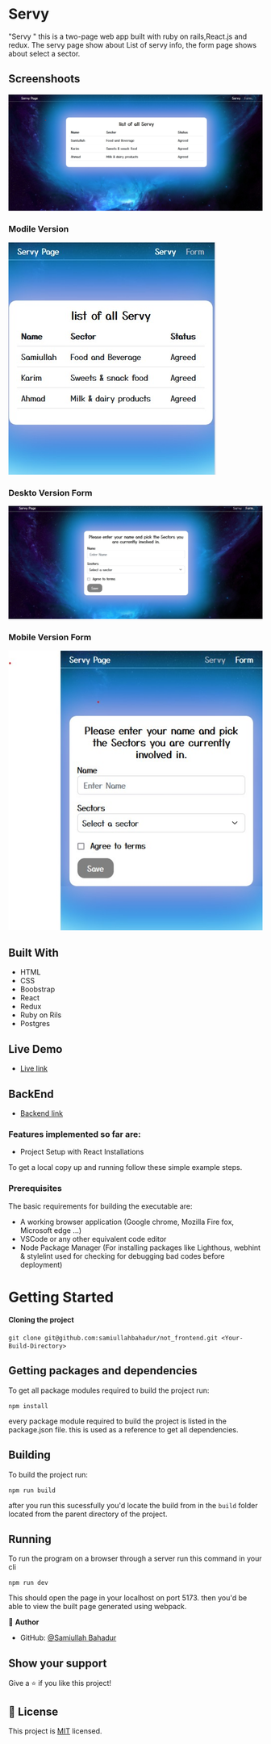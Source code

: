 # Servy

"Servy " this is a two-page web app built with ruby on rails,React.js and redux. The servy page show about List of servy info, the form page shows about select a sector.
## Screenshoots

![Desktop Servy](./src/assets/desktop_servy.jpg)

### Modile Version

![Mobile Servy](./src/assets/mobil_servy.jpg)

### Deskto Version Form

![Desktop Version Form](./src/assets/desktop_form.jpg)

### Mobile Version Form

![Mobile Version Form](./src/assets/mobil_form.jpg)

## Built With

- HTML
- CSS
- Boobstrap
- React
- Redux
- Ruby on Rils
- Postgres


## Live Demo

- [Live link](https://not-frontend-git-dev-samiullahbahadur.vercel.app/)

## BackEnd

- [Backend link](https://github.com/samiullahbahadur/not_backend)

### Features implemented so far are:

- Project Setup with React Installations

To get a local copy up and running follow these simple example steps.

### Prerequisites

The basic requirements for building the executable are:

- A working browser application (Google chrome, Mozilla Fire fox, Microsoft edge ...)
- VSCode or any other equivalent code editor
- Node Package Manager (For installing packages like Lighthous, webhint & stylelint used for checking for debugging bad codes before deployment)

# Getting Started

#### Cloning the project

```
git clone git@github.com:samiullahbahadur/not_frontend.git <Your-Build-Directory>
```

## Getting packages and dependencies

To get all package modules required to build the project run:

```
npm install
```

every package module required to build the project is listed in the package.json file. this is used as a reference to get all dependencies.

## Building

To build the project run:

```
npm run build
```

after you run this sucessfully you'd locate the build from in the `build` folder located from the parent directory of the project.

## Running

To run the program on a browser through a server run this command in your cli

```
npm run dev
```

This should open the page in your localhost on port 5173. then you'd be able to view the built page generated using webpack.

👤 **Author**

- GitHub: [@Samiullah Bahadur](https://github.com/samiullahbahadur)

## Show your support

Give a ⭐️ if you like this project!

## 📝 License

This project is [MIT](./MIT.md) licensed.
